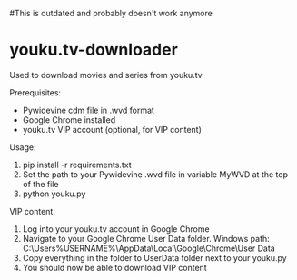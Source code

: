 #This is outdated and probably doesn't work anymore

# youku.tv-downloader
Used to download movies and series from youku.tv

Prerequisites:
- Pywidevine cdm file in .wvd format
- Google Chrome installed
- youku.tv VIP account (optional, for VIP content)

Usage:
1. pip install -r requirements.txt
2. Set the path to your Pywidevine .wvd file in variable MyWVD at the top of the file
3. python youku.py

VIP content:
1. Log into your youku.tv account in Google Chrome
2. Navigate to your Google Chrome User Data folder.
   Windows path: C:\Users\%USERNAME%\AppData\Local\Google\Chrome\User Data
3. Copy everything in the folder to UserData folder next to your youku.py
4. You should now be able to download VIP content
